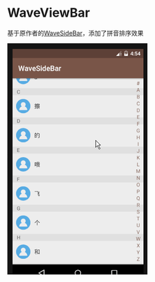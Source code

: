 # WaveViewBar
基于原作者的<a href="https://github.com/gjiazhe/WaveSideBar">WaveSideBar</a>，添加了拼音排序效果

<img src="WaveSide/c.gif">
